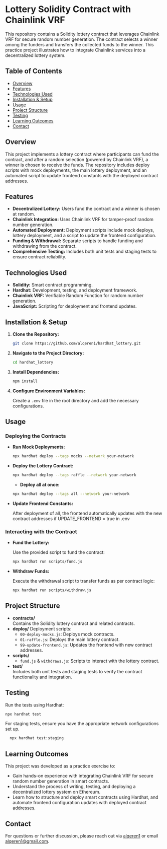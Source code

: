 # Lottery Solidity Contract with Chainlink VRF

This repository contains a Solidity lottery contract that leverages Chainlink VRF for secure random number generation. The contract selects a winner among the funders and transfers the collected funds to the winner. This practice project illustrates how to integrate Chainlink services into a decentralized lottery system.

## Table of Contents

- [Overview](#overview)
- [Features](#features)
- [Technologies Used](#technologies-used)
- [Installation & Setup](#installation--setup)
- [Usage](#usage)
- [Project Structure](#project-structure)
- [Testing](#testing)
- [Learning Outcomes](#learning-outcomes)
- [Contact](#contact)

## Overview

This project implements a lottery contract where participants can fund the contract, and after a random selection (powered by Chainlink VRF), a winner is chosen to receive the funds. The repository includes deploy scripts with mock deployments, the main lottery deployment, and an automated script to update frontend constants with the deployed contract addresses.

## Features

- **Decentralized Lottery:** Users fund the contract and a winner is chosen at random.
- **Chainlink Integration:** Uses Chainlink VRF for tamper-proof random number generation.
- **Automated Deployment:** Deployment scripts include mock deploys, lottery deployment, and a script to update the frontend configuration.
- **Funding & Withdrawal:** Separate scripts to handle funding and withdrawing from the contract.
- **Comprehensive Testing:** Includes both unit tests and staging tests to ensure contract reliability.

## Technologies Used

- **Solidity:** Smart contract programming.
- **Hardhat:** Development, testing, and deployment framework.
- **Chainlink VRF:** Verifiable Random Function for random number generation.
- **JavaScript:** Scripting for deployment and frontend updates.

## Installation & Setup

1. **Clone the Repository:**

   ```bash
   git clone https://github.com/alqeren1/hardhat_lottery.git
   ```

2. **Navigate to the Project Directory:**

   ```bash
   cd hardhat_lottery
   ```

3. **Install Dependencies:**

   ```bash
   npm install
   ```

4. **Configure Environment Variables:**

   Create a `.env` file in the root directory and add the necessary configurations.

## Usage

### Deploying the Contracts

- **Run Mock Deployments:**

   ```bash
   npx hardhat deploy --tags mocks --network your-network
   ```

- **Deploy the Lottery Contract:**

   ```bash
   npx hardhat deploy --tags raffle --network your-network
   ```

  - **Deploy all at once:**

   ```bash
   npx hardhat deploy --tags all --network your-network
   ```

- **Update Frontend Constants:**

   After deployment of all, the frontend automatically updates with the new contract addresses if UPDATE_FRONTEND = true in .env

  

### Interacting with the Contract

- **Fund the Lottery:**

   Use the provided script to fund the contract:

   ```bash
   npx hardhat run scripts/fund.js 
   ```

- **Withdraw Funds:**

   Execute the withdrawal script to transfer funds as per contract logic:

   ```bash
   npx hardhat run scripts/withdraw.js 
   ```

## Project Structure

- **contracts/**  
  Contains the Solidity lottery contract and related contracts.
- **deploy/**
  Deployment scripts:
    - `00-deploy-mocks.js`: Deploys mock contracts.
    - `01-raffle.js`: Deploys the main lottery contract.
    - `99-update-frontend.js`: Updates the frontend with new contract addresses.
- **scripts/**  
  - `fund.js` & `withdraws.js`: Scripts to interact with the lottery contract.
- **test/**  
  Includes both unit tests and staging tests to verify the contract functionality and integration.

## Testing

Run the tests using Hardhat:

   ```bash
   npx hardhat test
   ```

For staging tests, ensure you have the appropriate network configurations set up.
 ```bash
   npx hardhat test:staging
   ```

## Learning Outcomes

This project was developed as a practice exercise to:

- Gain hands-on experience with integrating Chainlink VRF for secure random number generation in smart contracts.
- Understand the process of writing, testing, and deploying a decentralized lottery system on Ethereum.
- Learn how to structure and deploy smart contracts using Hardhat, and automate frontend configuration updates with deployed contract addresses.

## Contact

For questions or further discussion, please reach out via [alqeren1](https://github.com/alqeren1) or email [alqeren1@gmail.com](mailto:alqeren1@gmail.com).
